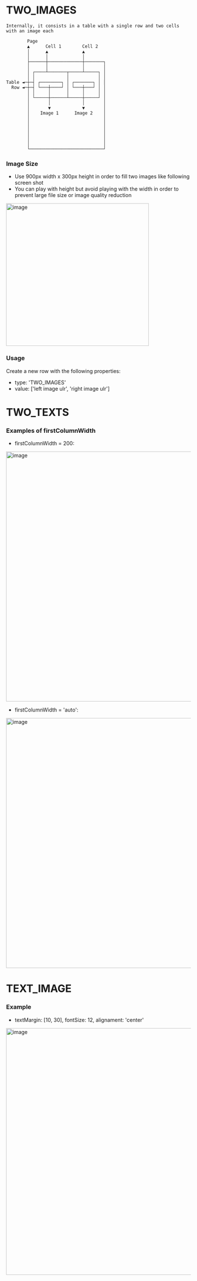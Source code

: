 # TWO_IMAGES
    Internally, it consists in a table with a single row and two cells with an image each
        
            Page
            ▲      Cell 1        Cell 2
            │      ▲             ▲
            │      │             │
            ├──────┼─────────────┼───────┐
            │      │             │       │
            │ ┌────┴───────┬─────┴─────┐ │
            │ │            │           │ │
    Table ◄─┼─┤ ┌────────┐ │ ┌───────┐ │ │
      Row ◄─┼─┤ └───┼────┘ │ └───┼───┘ │ │
            │ │     │      │     │     │ │
            │ └─────┼──────┴─────┼─────┘ │
            │       │            │       │
            │       ▼            ▼       │
            │    Image 1      Image 2    │
            │                            │
            │                            │
            │                            │
            │                            │
            │                            │
            │                            │
            └────────────────────────────┘
### Image Size
- Use 900px width x 300px height in order to fill two images like following screen shot
- You can play with height but avoid playing with the width in order to prevent large file size or image quality reduction

<img width="389" alt="image" src="https://user-images.githubusercontent.com/6186848/172251117-527617a1-7011-4cdc-aa20-f36e38943838.png">


### Usage
Create a new row with the following properties:
- type: 'TWO_IMAGES'
- value: ['left image ulr', 'right image ulr']



# TWO_TEXTS

### Examples of firstColumnWidth
- firstColumnWidth = 200:
<img width="682" alt="image" src="https://user-images.githubusercontent.com/6186848/172263457-c34e05ee-ec3a-4168-be3e-f16d0d156447.png">

- firstColumnWidth = 'auto':
<img width="682" alt="image" src="https://user-images.githubusercontent.com/6186848/172263485-9407d95c-055b-4641-86ee-c9eb2ec64ce0.png">

# TEXT_IMAGE
### Example
- textMargin: [10, 30], fontSize: 12, alignament: 'center'
<img width="673" alt="image" src="https://user-images.githubusercontent.com/6186848/172298605-ee26315f-d61e-422b-aad1-9b4689244715.png">
